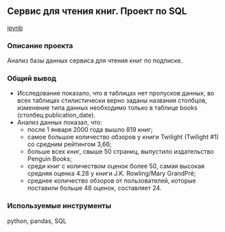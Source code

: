 ## Сервис для чтения книг. Проект по SQL

[ipynb](https://github.com/lenkaoo/Portfolio/blob/main/Service%20reading%20books/Book_sql.ipynb)

### Описание проекта
Анализ базы данных сервиса для чтения книг по подписке.

### Общий вывод
- Исследование показало, что в таблицах нет пропусков данных, во всех таблицах стилистически верно заданы названия столбцов, изменение типа данных необходимо только в таблице books (столбец publication_date).
- Анализ данных показал, что:
  - после 1 января 2000 года вышло 819 книг;
  - самое большое количество обзоров у книги Twilight (Twilight #1) со средним рейтингом 3,66;
  - больше всех книг, свыше 50 страниц, выпустило издательство Penguin Books;
  - среди книг с количеством оценок более 50, самая высокая средняя оценка 4.28 у книги J.K. Rowling/Mary GrandPré;
  - среднее количество обзоров от пользователей, которые поставили больше 48 оценок, составляет 24.

### Используемые инструменты
python, pandas, SQL

